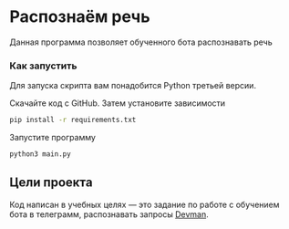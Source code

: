 # Распознаём речь
Данная программа позволяет обученного бота распознавать речь

### Как запустить

Для запуска скрипта вам понадобится Python третьей версии.

Скачайте код с GitHub. Затем установите зависимости

```sh
pip install -r requirements.txt
```

Запустите программу 

```sh
python3 main.py
```

## Цели проекта

Код написан в учебных целях — это задание по работе с обучением бота в телеграмм, распознавать запросы
[Devman](https://dvmn.org).


